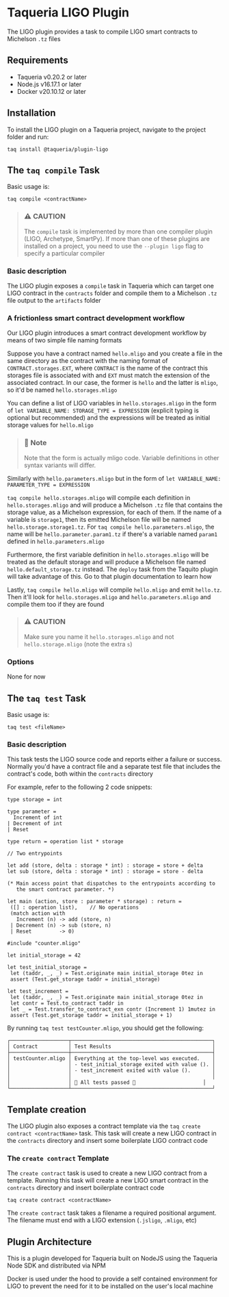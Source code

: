 # Taqueria LIGO Plugin

The LIGO plugin provides a task to compile LIGO smart contracts to Michelson `.tz` files

## Requirements

- Taqueria v0.20.2 or later
- Node.js v16.17.1 or later
- Docker v20.10.12 or later

## Installation

To install the LIGO plugin on a Taqueria project, navigate to the project folder and run:
```shell
taq install @taqueria/plugin-ligo
```

## The `taq compile` Task

Basic usage is:

```shell
taq compile <contractName>
```

> ### :warning: CAUTION
> The `compile` task is implemented by more than one compiler plugin (LIGO, Archetype, SmartPy). If more than one of these plugins are installed on a project, you need to use the `--plugin ligo` flag to specify a particular compiler

### Basic description
The LIGO plugin exposes a `compile` task in Taqueria which can target one LIGO contract in the `contracts` folder and compile them to a Michelson `.tz` file output to the `artifacts` folder

### A frictionless smart contract development workflow
Our LIGO plugin introduces a smart contract development workflow by means of two simple file naming formats

Suppose you have a contract named `hello.mligo` and you create a file in the same directory as the contract with the naming format of `CONTRACT.storages.EXT`, where `CONTRACT` is the name of the contract this storages file is associated with and `EXT` must match the extension of the associated contract. In our case, the former is `hello` and the latter is `mligo`, so it'd be named `hello.storages.mligo`

You can define a list of LIGO variables in `hello.storages.mligo` in the form of `let VARIABLE_NAME: STORAGE_TYPE = EXPRESSION` (explicit typing is optional but recommended) and the expressions will be treated as initial storage values for `hello.mligo`

> ### :page_with_curl: Note
> Note that the form is actually mligo code. Variable definitions in other syntax variants will differ.

Similarly with `hello.parameters.mligo` but in the form of `let VARIABLE_NAME: PARAMETER_TYPE = EXPRESSION`

`taq compile hello.storages.mligo` will compile each definition in `hello.storages.mligo` and will produce a Michelson `.tz` file that contains the storage value, as a Michelson expression, for each of them. If the name of a variable is `storage1`, then its emitted Michelson file will be named `hello.storage.storage1.tz`. For `taq compile hello.parameters.mligo`, the name will be `hello.parameter.param1.tz` if there's a variable named `param1` defined in `hello.parameters.mligo`

Furthermore, the first variable definition in `hello.storages.mligo` will be treated as the default storage and will produce a Michelson file named `hello.default_storage.tz` instead. The `deploy` task from the Taquito plugin will take advantage of this. Go to that plugin documentation to learn how

Lastly, `taq compile hello.mligo` will compile `hello.mligo` and emit `hello.tz`. Then it'll look for `hello.storages.mligo` and `hello.parameters.mligo` and compile them too if they are found

> ### :warning: CAUTION
> Make sure you name it `hello.storages.mligo` and not `hello.storage.mligo` (note the extra `s`)

### Options

None for now

## The `taq test` Task

Basic usage is:

```shell
taq test <fileName>
```

### Basic description
This task tests the LIGO source code and reports either a failure or success. Normally you'd have a contract file and a separate test file that includes the contract's code, both within the `contracts` directory

For example, refer to the following 2 code snippets:
```ligo title="counter.mligo"
type storage = int

type parameter =
  Increment of int
| Decrement of int
| Reset

type return = operation list * storage

// Two entrypoints

let add (store, delta : storage * int) : storage = store + delta
let sub (store, delta : storage * int) : storage = store - delta

(* Main access point that dispatches to the entrypoints according to
   the smart contract parameter. *)

let main (action, store : parameter * storage) : return =
 ([] : operation list),    // No operations
 (match action with
   Increment (n) -> add (store, n)
 | Decrement (n) -> sub (store, n)
 | Reset         -> 0)
```

```ligo title="testCounter.mligo"
#include "counter.mligo"

let initial_storage = 42

let test_initial_storage =
 let (taddr, _, _) = Test.originate main initial_storage 0tez in
 assert (Test.get_storage taddr = initial_storage)

let test_increment =
 let (taddr, _, _) = Test.originate main initial_storage 0tez in
 let contr = Test.to_contract taddr in
 let _ = Test.transfer_to_contract_exn contr (Increment 1) 1mutez in
 assert (Test.get_storage taddr = initial_storage + 1)
```

By running `taq test testCounter.mligo`, you should get the following:
```
┌───────────────────┬──────────────────────────────────────────────┐
│ Contract          │ Test Results                                 │
├───────────────────┼──────────────────────────────────────────────┤
│ testCounter.mligo │ Everything at the top-level was executed.    │
│                   │ - test_initial_storage exited with value (). │
│                   │ - test_increment exited with value ().       │
│                   │                                              │
│                   │ 🎉 All tests passed 🎉                      │
└───────────────────┴──────────────────────────────────────────────┘
```

## Template creation
The LIGO plugin also exposes a contract template via the `taq create contract <contractName>` task. This task will create a new LIGO contract in the `contracts` directory and insert some boilerplate LIGO contract code

### The `create contract` Template

The `create contract` task is used to create a new LIGO contract from a template. Running this task will create a new LIGO smart contract in the `contracts` directory and insert boilerplate contract code
    
```shell
taq create contract <contractName>
```

The `create contract` task takes a filename a required positional argument. The filename must end with a LIGO extension (`.jsligo`, `.mligo`, etc)

## Plugin Architecture

This is a plugin developed for Taqueria built on NodeJS using the Taqueria Node SDK and distributed via NPM

Docker is used under the hood to provide a self contained environment for LIGO to prevent the need for it to be installed on the user's local machine